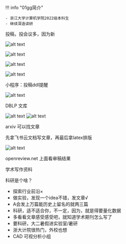 !!! info "01gg简介"

    - 浙江大学计算机学院2022级本科生
    - 继续深造读研

投稿，投会议多，因为新

![alt text](res/images/image-8.png)

![alt text](res/images/image-9.png)



![alt text](res/images/image-10.png)

![alt text](res/images/image-11.png)

小程序：投稿ddl提醒

![alt text](res/images/image-12.png)

DBLP 文库

![alt text](res/images/image-13.png)
![alt text](res/images/image-14.png)

arxiv 可以找文章

先拿飞书云文档写文章，再最后拿latex排版

![alt text](res/images/image-15.png)

openreview.net 上面看审稿结果

学术写作资料

科研是个啥？

- 探索行业前沿×
- 做实验，发现一个idea不错，发文章√
- A会发上万篇能历史上留名的就两三篇
- 科研，适不适合你，不一定，因为，就是得要量化数据
- 多看看文章感受感受吧，就知道学术期刊怎么写了
- 要科研，大二暑假进实验室/暑研
- 浙大计院很热门，外校也想
- CAD 可视分析小组